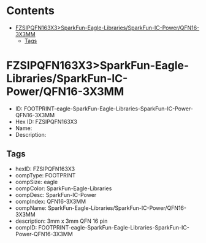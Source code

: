 



Contents
========

* [FZSIPQFN163X3>SparkFun-Eagle-Libraries/SparkFun-IC-Power/QFN16-3X3MM](#fzsipqfn163x3sparkfun-eagle-librariessparkfun-ic-powerqfn16-3x3mm)
	* [Tags](#tags)

# FZSIPQFN163X3>SparkFun-Eagle-Libraries/SparkFun-IC-Power/QFN16-3X3MM

- ID: FOOTPRINT-eagle-SparkFun-Eagle-Libraries-SparkFun-IC-Power-QFN16-3X3MM
- Hex ID: FZSIPQFN163X3
- Name: 
- Description: 

## Tags

- hexID: FZSIPQFN163X3
- oompType: FOOTPRINT
- oompSize: eagle
- oompColor: SparkFun-Eagle-Libraries
- oompDesc: SparkFun-IC-Power
- oompIndex: QFN16-3X3MM
- oompName: SparkFun-Eagle-Libraries/SparkFun-IC-Power/QFN16-3X3MM
- description: 3mm x 3mm QFN 16 pin
- oompID: FOOTPRINT-eagle-SparkFun-Eagle-Libraries-SparkFun-IC-Power-QFN16-3X3MM
